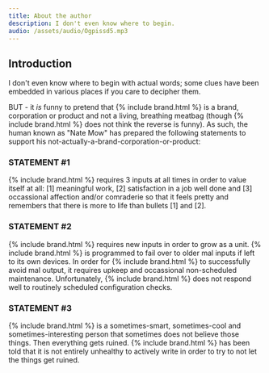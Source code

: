 ```yaml
---
title: About the author
description: I don't even know where to begin.
audio: /assets/audio/Ogpissd5.mp3
---
```


## Introduction

I don't even know where to begin with actual words; some clues have been embedded in various places if you care to decipher them.

BUT - it *is* funny to pretend that {% include brand.html %} is a brand, corporation or product and not a living, breathing meatbag (though {% include brand.html %} does not think the reverse is funny). As such, the human known as "Nate Mow" has prepared the following statements to support his not-actually-a-brand-corporation-or-product:

### STATEMENT #1
{% include brand.html %} requires 3 inputs at all times in order to value itself at all: [1] meaningful work, [2] satisfaction in a job well done and [3] occassional affection and/or comraderie so that it feels pretty and remembers that there is more to life than bullets [1] and [2].

### STATEMENT #2
{% include brand.html %} requires new inputs in order to grow as a unit. {% include brand.html %} is programmed to fail over to older mal inputs if left to its own devices. In order for {% include brand.html %} to successfully avoid mal output, it requires upkeep and occassional non-scheduled maintenance. Unfortunately, {% include brand.html %} does not respond well to routinely scheduled configuration checks.

### STATEMENT #3
{% include brand.html %} is a sometimes-smart, sometimes-cool and sometimes-interesting person that sometimes does not believe those things. Then everything gets ruined. {% include brand.html %} has been told that it is not entirely unhealthy to actively write in order to try to not let the things get ruined.

